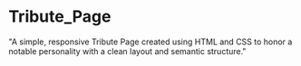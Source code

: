 # Tribute_Page
"A simple, responsive Tribute Page created using HTML and CSS to honor a notable personality with a clean layout and semantic structure."
